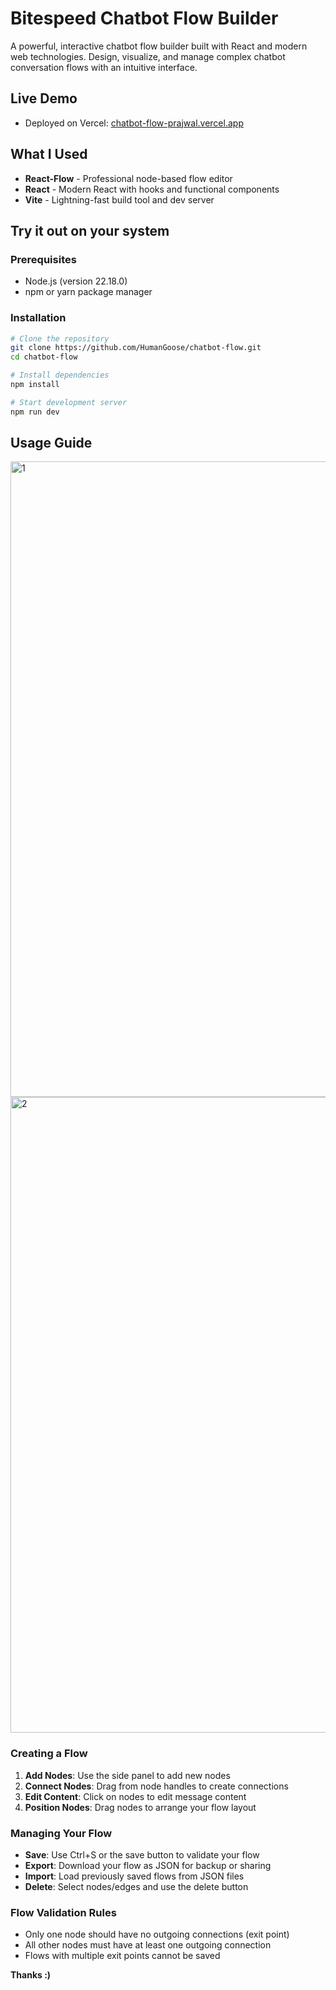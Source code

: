# Bitespeed Chatbot Flow Builder

A powerful, interactive chatbot flow builder built with React and modern web technologies. Design, visualize, and manage complex chatbot conversation flows with an intuitive interface.


## Live Demo
- Deployed on Vercel: [chatbot-flow-prajwal.vercel.app](https://chatbot-flow-prajwal.vercel.app/)


## What I Used
- **React-Flow** - Professional node-based flow editor
- **React** - Modern React with hooks and functional components
- **Vite** - Lightning-fast build tool and dev server

## Try it out on your system

### Prerequisites
- Node.js (version 22.18.0)
- npm or yarn package manager

### Installation
```bash
# Clone the repository
git clone https://github.com/HumanGoose/chatbot-flow.git
cd chatbot-flow

# Install dependencies
npm install

# Start development server
npm run dev
```

## Usage Guide
<img width="2048" height="1017" alt="1" src="https://github.com/user-attachments/assets/a17ceea0-e0aa-48d8-89e6-b8f7f488382f" />





<img width="2048" height="1017" alt="2" src="https://github.com/user-attachments/assets/69c12cfe-03ba-4946-ba04-922fab4364df" />


### Creating a Flow
1. **Add Nodes**: Use the side panel to add new nodes
2. **Connect Nodes**: Drag from node handles to create connections
3. **Edit Content**: Click on nodes to edit message content
4. **Position Nodes**: Drag nodes to arrange your flow layout

### Managing Your Flow
- **Save**: Use Ctrl+S or the save button to validate your flow
- **Export**: Download your flow as JSON for backup or sharing
- **Import**: Load previously saved flows from JSON files
- **Delete**: Select nodes/edges and use the delete button

### Flow Validation Rules
- Only one node should have no outgoing connections (exit point)
- All other nodes must have at least one outgoing connection
- Flows with multiple exit points cannot be saved


**Thanks :)**
